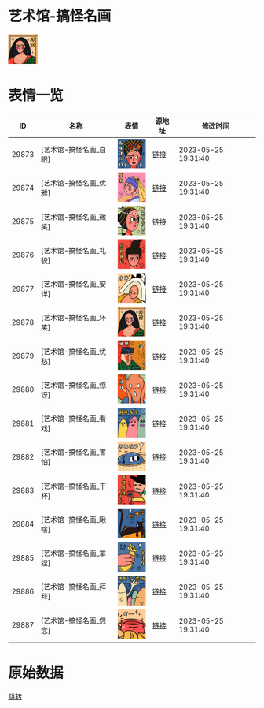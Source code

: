 # 艺术馆-搞怪名画

<img src="./cover.png" height="60" alt="cover" />

# 表情一览

|ID|名称|表情|源地址|修改时间|
|----|----|----|----|----|
|29873|[艺术馆-搞怪名画_白眼]|<img src="./pic/029873_%5B艺术馆-搞怪名画_白眼%5D.png" height="60" alt="白眼"/>|[链接](https://i0.hdslb.com/bfs/garb/e1da5955d9a27d89c975961d73110410a1c3c323.png)|2023-05-25 19:31:40|
|29874|[艺术馆-搞怪名画_优雅]|<img src="./pic/029874_%5B艺术馆-搞怪名画_优雅%5D.png" height="60" alt="优雅"/>|[链接](https://i0.hdslb.com/bfs/garb/6da2f6221dbcb3b45daf0a77bb97b6d7df21f39b.png)|2023-05-25 19:31:40|
|29875|[艺术馆-搞怪名画_微笑]|<img src="./pic/029875_%5B艺术馆-搞怪名画_微笑%5D.png" height="60" alt="微笑"/>|[链接](https://i0.hdslb.com/bfs/garb/8b1c02049843f451cdeb9b531124ef2b5e219abb.png)|2023-05-25 19:31:40|
|29876|[艺术馆-搞怪名画_礼貌]|<img src="./pic/029876_%5B艺术馆-搞怪名画_礼貌%5D.png" height="60" alt="礼貌"/>|[链接](https://i0.hdslb.com/bfs/garb/0b268c22391c615b5cb819edb957d39cf3832987.png)|2023-05-25 19:31:40|
|29877|[艺术馆-搞怪名画_安详]|<img src="./pic/029877_%5B艺术馆-搞怪名画_安详%5D.png" height="60" alt="安详"/>|[链接](https://i0.hdslb.com/bfs/garb/4b4b7c81e98acd3394134107c4116586500d6202.png)|2023-05-25 19:31:40|
|29878|[艺术馆-搞怪名画_坏笑]|<img src="./pic/029878_%5B艺术馆-搞怪名画_坏笑%5D.png" height="60" alt="坏笑"/>|[链接](https://i0.hdslb.com/bfs/garb/d88c4fdf3f2606d565f0fcf3c84c99439ab43c20.png)|2023-05-25 19:31:40|
|29879|[艺术馆-搞怪名画_忧愁]|<img src="./pic/029879_%5B艺术馆-搞怪名画_忧愁%5D.png" height="60" alt="忧愁"/>|[链接](https://i0.hdslb.com/bfs/garb/4a63d4c72cdff1afa30c00d0220644a5ebf740c3.png)|2023-05-25 19:31:40|
|29880|[艺术馆-搞怪名画_惊讶]|<img src="./pic/029880_%5B艺术馆-搞怪名画_惊讶%5D.png" height="60" alt="惊讶"/>|[链接](https://i0.hdslb.com/bfs/garb/677ab7cdfebecdbbe8604c314c113061b7630b66.png)|2023-05-25 19:31:40|
|29881|[艺术馆-搞怪名画_看戏]|<img src="./pic/029881_%5B艺术馆-搞怪名画_看戏%5D.png" height="60" alt="看戏"/>|[链接](https://i0.hdslb.com/bfs/garb/e220ab295fe958bcc26ae0318c00e7664b7b9b35.png)|2023-05-25 19:31:40|
|29882|[艺术馆-搞怪名画_害怕]|<img src="./pic/029882_%5B艺术馆-搞怪名画_害怕%5D.png" height="60" alt="害怕"/>|[链接](https://i0.hdslb.com/bfs/garb/fcb1ca9516e5366df13f740f174bcec39939c9d0.png)|2023-05-25 19:31:40|
|29883|[艺术馆-搞怪名画_干杯]|<img src="./pic/029883_%5B艺术馆-搞怪名画_干杯%5D.png" height="60" alt="干杯"/>|[链接](https://i0.hdslb.com/bfs/garb/b0a5944d0fee077cf5ea03d16196cfb5d58e901d.png)|2023-05-25 19:31:40|
|29884|[艺术馆-搞怪名画_瞅啥]|<img src="./pic/029884_%5B艺术馆-搞怪名画_瞅啥%5D.png" height="60" alt="瞅啥"/>|[链接](https://i0.hdslb.com/bfs/garb/8eb4b293ed2c13c2a1a1e2dcd5f17a352dc0a9a2.png)|2023-05-25 19:31:40|
|29885|[艺术馆-搞怪名画_拿捏]|<img src="./pic/029885_%5B艺术馆-搞怪名画_拿捏%5D.png" height="60" alt="拿捏"/>|[链接](https://i0.hdslb.com/bfs/garb/a53519d89b038dbc43fbbbbe77d29325ce285840.png)|2023-05-25 19:31:40|
|29886|[艺术馆-搞怪名画_拜拜]|<img src="./pic/029886_%5B艺术馆-搞怪名画_拜拜%5D.png" height="60" alt="拜拜"/>|[链接](https://i0.hdslb.com/bfs/garb/c6a14bcf638868069f0b603f55982f1f685b999b.png)|2023-05-25 19:31:40|
|29887|[艺术馆-搞怪名画_怨念]|<img src="./pic/029887_%5B艺术馆-搞怪名画_怨念%5D.png" height="60" alt="怨念"/>|[链接](https://i0.hdslb.com/bfs/garb/9d2ef8a8cef7cf69982e4071fe12a3b6be9b5fb0.png)|2023-05-25 19:31:40|

# 原始数据

[跳转](./raw.json)

